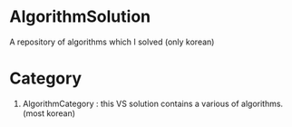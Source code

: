 # AlgorithmSolution
A repository of algorithms which I solved (only korean)

# Category
1) AlgorithmCategory : this VS solution contains a various of algorithms. (most korean)
